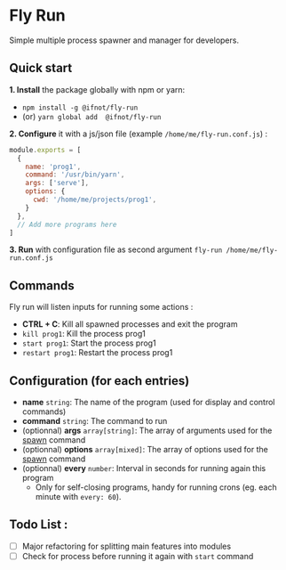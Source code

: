 # Fly Run

Simple multiple process spawner and manager for developers.

## Quick start

**1. Install** the package globally with npm or yarn:
  - `npm install -g @ifnot/fly-run`
  - (or) `yarn global add  @ifnot/fly-run`

**2. Configure** it with a js/json file (example `/home/me/fly-run.conf.js`) :

```js
module.exports = [
  {
    name: 'prog1',
    command: '/usr/bin/yarn',
    args: ['serve'],
    options: {
      cwd: '/home/me/projects/prog1',
    }
  },
  // Add more programs here
]
```

**3. Run** with configuration file as second argument `fly-run /home/me/fly-run.conf.js`

## Commands

Fly run will listen inputs for running some actions :

- **CTRL + C**: Kill all spawned processes and exit the program
- `kill prog1`: Kill the process prog1
- `start prog1`: Start the process prog1
- `restart prog1`: Restart the process prog1

## Configuration (for each entries)

- **name** `string`: The name of the program (used for display and control commands)
- **command** `string`: The command to run
- (optionnal) **args** `array[string]`: The array of arguments used for the [spawn](https://nodejs.org/api/child_process.html#child_processspawncommand-args-options) command
- (optionnal) **options** `array[mixed]`: The array of options used for the [spawn](https://nodejs.org/api/child_process.html#child_processspawncommand-args-options) command
- (optionnal) **every** `number`: Interval in seconds for running again this program
  - Only for self-closing programs, handy for running crons (eg. each minute with `every: 60`).
  
## Todo List :

- [ ] Major refactoring for splitting main features into modules
- [ ] Check for process before running it again with `start` command